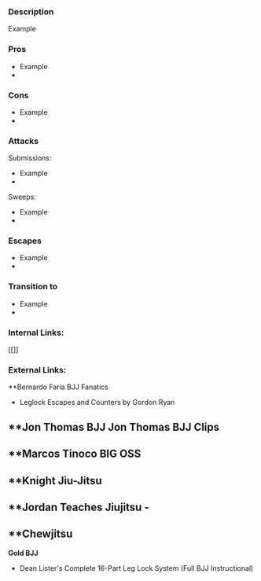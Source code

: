 ### Description
Example

### Pros
- Example
- 
### Cons
- Example
- 

### Attacks

Submissions:
- Example
- 

Sweeps:
- Example
- 

### Escapes
- Example
- 


### Transition to
- Example
- 

### Internal Links:
[[]]


### External Links:
**Bernardo Faria BJJ Fanatics[](https://www.youtube.com/channel/UCtXtqlLdZYZm3060qVExXkA)
- Leglock Escapes and Counters by Gordon Ryan [](https://www.youtube.com/watch?v=ADyFc4WMzbQ)


**Jon Thomas BJJ [](https://www.youtube.com/channel/UCBNsOFfO-TZDIpygfz5paaQ)
Jon Thomas BJJ Clips [](https://www.youtube.com/channel/UCG4TX-FaQdT7Z-e3NWx8Wyw)
- 


**Marcos Tinoco BIG OSS[](https://www.youtube.com/channel/UCilIX_yDgcTP3j7zMjJTIvg)
- 


**Knight Jiu-Jitsu[](https://www.youtube.com/channel/UCDaSNu2fM3JL4VdlSwcFtOw)
- 


**Jordan Teaches Jiujitsu [](https://www.youtube.com/channel/UCexKjyhZ5EvBTWyg6U6e5Og)- 
- 


**Chewjitsu[](https://www.youtube.com/channel/UCGCZBBvu7ZnqHYHuScODbAQ)
- 


**Gold BJJ[]()**
- Dean Lister's Complete 16-Part Leg Lock System (Full BJJ Instructional)[](https://www.youtube.com/watch?v=tW8IkM5iZnk)


